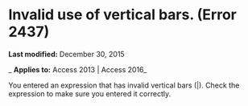 
# Invalid use of vertical bars. (Error 2437)

 **Last modified:** December 30, 2015

 _ **Applies to:** Access 2013 | Access 2016_

You entered an expression that has invalid vertical bars (|). Check the expression to make sure you entered it correctly.

